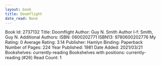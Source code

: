 ```yaml
---
layout: book
title: Doomflight
date_read: None
---
```


Book Id: 2737132
Title: Doomflight
Author: Guy N. Smith
Author l-f: Smith, Guy N.
Additional Authors: 
ISBN: 0600202771
ISBN13: 9780600202776
My Rating: 0
Average Rating: 3.14
Publisher: Hamlyn
Binding: Paperback
Number of Pages: 224
Year Published: 1981
Date Added: 2021/03/21
Bookshelves: currently-reading
Bookshelves with positions: currently-reading (#26)
Read Count: 1

